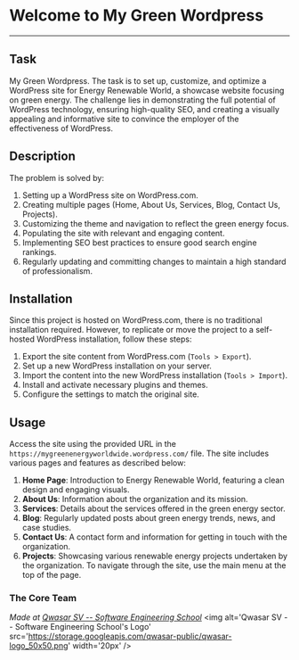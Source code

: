 # Welcome to My Green Wordpress
***

## Task
My Green Wordpress. 
The task is to set up, customize, and optimize a WordPress site for Energy Renewable World, a showcase website focusing on green energy. 
The challenge lies in demonstrating the full potential of WordPress technology, ensuring high-quality SEO, and creating a visually appealing and informative site to convince the employer of the effectiveness of WordPress.
## Description
The problem is solved by:
1. Setting up a WordPress site on WordPress.com.
2. Creating multiple pages (Home, About Us, Services, Blog, Contact Us, Projects).
3. Customizing the theme and navigation to reflect the green energy focus.
4. Populating the site with relevant and engaging content.
5. Implementing SEO best practices to ensure good search engine rankings.
6. Regularly updating and committing changes to maintain a high standard of professionalism.

## Installation
Since this project is hosted on WordPress.com, there is no traditional installation required. 
However, to replicate or move the project to a self-hosted WordPress installation, follow these steps:
1. Export the site content from WordPress.com (`Tools > Export`).
2. Set up a new WordPress installation on your server.
3. Import the content into the new WordPress installation (`Tools > Import`).
4. Install and activate necessary plugins and themes.
5. Configure the settings to match the original site.

## Usage
Access the site using the provided URL in the `https://mygreenenergyworldwide.wordpress.com/` file. The site includes various pages and features as described below:
1. **Home Page**: Introduction to Energy Renewable World, featuring a clean design and engaging visuals.
2. **About Us**: Information about the organization and its mission.
3. **Services**: Details about the services offered in the green energy sector.
4. **Blog**: Regularly updated posts about green energy trends, news, and case studies.
5. **Contact Us**: A contact form and information for getting in touch with the organization.
6. **Projects**: Showcasing various renewable energy projects undertaken by the organization.
To navigate through the site, use the main menu at the top of the page.

### The Core Team


<span><i>Made at <a href='https://qwasar.io'>Qwasar SV -- Software Engineering School</a></i></span>
<span><img alt='Qwasar SV -- Software Engineering School's Logo' src='https://storage.googleapis.com/qwasar-public/qwasar-logo_50x50.png' width='20px' /></span>
